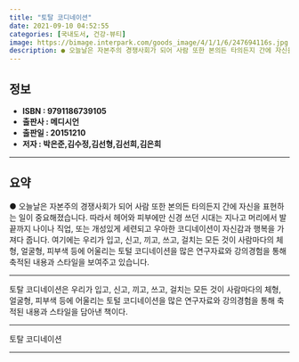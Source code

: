 ```yaml
---
title: "토탈 코디네이션"
date: 2021-09-10 04:52:55
categories: [국내도서, 건강-뷰티]
image: https://bimage.interpark.com/goods_image/4/1/1/6/247694116s.jpg
description: ● 오늘날은 자본주의 경쟁사회가 되어 사람 또한 본의든 타의든지 간에 자신을 표현하는 일이 중요해졌습니다. 따라서 헤어와 피부에만 신경 쓰던 시대는 지나고 머리에서 발끝까지 나이나 직업, 또는 개성있게 세련되고 우아한 코디네이션이 자신감과 행복을 가져다 줍니다. 여기에는 우리가 입고,
---
```


## **정보**

- **ISBN : 9791186739105**
- **출판사 : 메디시언**
- **출판일 : 20151210**
- **저자 : 박은준,김수정,김선형,김선희,김은희**

------



## **요약**

●  오늘날은 자본주의 경쟁사회가 되어 사람 또한 본의든 타의든지 간에 자신을 표현하는 일이 중요해졌습니다. 따라서 헤어와 피부에만 신경 쓰던 시대는 지나고 머리에서 발끝까지 나이나 직업, 또는 개성있게 세련되고 우아한 코디네이션이 자신감과 행복을 가져다 줍니다. 여기에는 우리가 입고, 신고, 끼고, 쓰고, 걸치는 모든 것이 사람마다의 체형, 얼굴형, 피부색 등에 어울리는 토털 코디네이션을 많은 연구자료와 강의경험을 통해 축적된 내용과 스타일을 보여주고 있습니다.

------

토탈 코디네이션은 우리가 입고, 신고, 끼고, 쓰고, 걸치는 모든 것이 사람마다의 체형, 얼굴형, 피부색 등에 어울리는 토털 코디네이션을 많은 연구자료와 강의경험을 통해 축적된 내용과 스타일을 담아낸 책이다.

------


토탈 코디네이션 

------


